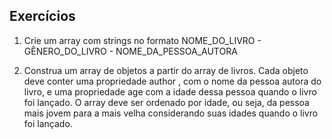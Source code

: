 ## Exercícios


1. Crie um array com strings no formato NOME_DO_LIVRO - GÊNERO_DO_LIVRO - NOME_DA_PESSOA_AUTORA


2. Construa um array de objetos a partir do array de livros. Cada objeto deve conter uma propriedade author , com o nome da pessoa autora do livro, e uma propriedade age com a idade dessa pessoa quando o livro foi lançado. O array deve ser ordenado por idade, ou seja, da pessoa mais jovem para a mais velha considerando suas idades quando o livro foi lançado.


